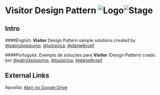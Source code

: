 # Visitor Design Pattern ![Logo](https://img.shields.io/badge/Design-Patterns-blue.svg)![Stage](https://img.shields.io/badge/Stage-Done-green.svg)

## Intro
####English:
__Visitor__ Design Pattern sample solutions created by [@patrickpissurno](https://github.com/patrickpissurno), [@luizsirica](https://github.com/LuizSirica), [@danielkropf](https://github.com/danielkropf)

####Português:
Exemplo de soluções para __Visitor__ (Design Pattern) criado por [@patrickpissurno](https://github.com/patrickpissurno), [@luizsirica](https://github.com/LuizSirica), [@danielkropf](https://github.com/danielkropf)

## External Links
Apostila: [Abrir no Google Drive](https://docs.google.com/presentation/d/1zL4jRaqqm1-YxL_oh57GEOuN7k18_ZswmK7vO5WiK94/)
